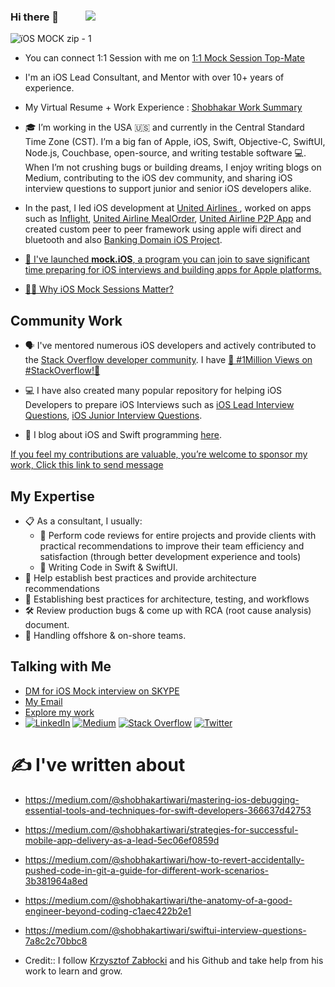 ### Hi there 👋 &nbsp;&nbsp;&nbsp;&nbsp;&nbsp;&nbsp;&nbsp;&nbsp;&nbsp; [![](https://visitcount.itsvg.in/api?id=shobhakartiwari&icon=0&color=0)](https://visitcount.itsvg.in)   

![ïOS MOCK zip - 1](https://github.com/user-attachments/assets/0bacf4e8-0655-4227-a591-9f07651bed01)

- You can connect 1:1 Session with me on [1:1 Mock Session Top-Mate](https://topmate.io/shobhakartiwari)                                   
- I'm an iOS Lead Consultant, and Mentor with over 10+ years of experience.  </br>                           
- My Virtual Resume + Work Experience : [Shobhakar Work Summary](https://youtu.be/byYefobU1b8?si=8R9Ful9AQgXgN_0r)  
- 🎓 I’m working in the USA 🇺🇸 and currently in the Central Standard Time Zone (CST). I’m a big fan of Apple, iOS, Swift, Objective-C, SwiftUI, Node.js,      Couchbase, open-source, and writing testable software 💻. When I’m not crushing bugs or building dreams, I enjoy writing blogs on Medium, contributing to the iOS dev community, and sharing iOS interview questions to support junior and senior iOS developers alike. 

- In the past, I led iOS development at [United Airlines ](https://www.united.com/en/us), worked on apps such as [Inflight](https://apps.apple.com/us/app/united-airlines/id449945214), [United Airline MealOrder](https://apps.apple.com/us/app/united-airlines/id449945214), [United Airline P2P App](https://apps.apple.com/us/app/united-airlines/id449945214)  and created custom peer to peer framework using apple wifi direct and bluetooth and also [Banking Domain iOS Project](https://apps.apple.com/us/app/united-airlines/id449945214).

- [🚀 I've launched  **mock.iOS**, a program you can join to save significant time preparing for iOS interviews and building apps for Apple platforms.](https://linktr.ee/ShobhakarTiwari)


- [🚀🎯 Why iOS Mock Sessions Matter?](https://medium.com/@shobhakartiwari/why-ios-mock-sessions-matter-d6d33e661ad6)

## Community Work
- 🗣 I've mentored numerous iOS developers and actively contributed to the [Stack Overflow developer community](https://stackoverflow.com/users/3400991/shobhakar-tiwari?tab=profile). I have [🎉 #1Million Views on #StackOverflow!🎉](https://stackoverflow.com/users/3400991/shobhakar-tiwari?tab=profile)
  
- 💻 I have also created many popular repository for helping iOS Developers to prepare iOS Interviews such as [iOS Lead Interview Questions](https://github.com/shobhakartiwari/iOS_Lead_Interview.git), [iOS Junior Interview Questions](https://github.com/shobhakartiwari/iOS_Junior_Level_Interview_Questions.git).
  
- 📝  I blog about iOS and Swift programming [here](https://medium.com/@shobhakartiwari).

[If you feel my contributions are valuable, you’re welcome to sponsor my work, Click this link to send message](https://linktr.ee/ShobhakarTiwari)

  
## My Expertise
- 📋  As a consultant, I usually:
  - 🤔  Perform code reviews for entire projects and provide clients with practical recommendations to improve their team efficiency and satisfaction (through better development experience and tools)
  - 🧙 Writing Code in Swift & SwiftUI.
- 👥 Help establish best practices and provide architecture recommendations
- 👥 Establishing best practices for architecture, testing, and workflows
- 🛠️ Review production bugs & come up with RCA (root cause analysis) document.
- 👥 Handling offshore & on-shore teams.

  
## Talking with Me
- [DM for iOS Mock interview on SKYPE](https://join.skype.com/invite/pY96fwNmrE6K)</br> 
- [My Email](mailto:st.shubh.tiwari@gmail.com)
- [Explore my work](https://linktr.ee/ShobhakarTiwari)
- [![LinkedIn](https://img.shields.io/badge/LinkedIn-%230077B5.svg?logo=linkedin&logoColor=white)](https://www.linkedin.com/in/shobhakar-tiwari/)  [![Medium](https://img.shields.io/badge/Medium-12100E?logo=medium&logoColor=white)](https://medium.com/@shobhakartiwari) [![Stack Overflow](https://img.shields.io/badge/-Stackoverflow-FE7A16?logo=stack-overflow&logoColor=white)](https://stackoverflow.com/users/3400991/shobhakar-tiwari) [![Twitter](https://img.shields.io/badge/Twitter-%231DA1F2.svg?logo=Twitter&logoColor=white)](https://twitter.com/ShobhakarTiwari) 

# ✍️ I've written about
- https://medium.com/@shobhakartiwari/mastering-ios-debugging-essential-tools-and-techniques-for-swift-developers-366637d42753
- https://medium.com/@shobhakartiwari/strategies-for-successful-mobile-app-delivery-as-a-lead-5ec06ef0859d
- https://medium.com/@shobhakartiwari/how-to-revert-accidentally-pushed-code-in-git-a-guide-for-different-work-scenarios-3b381964a8ed
- https://medium.com/@shobhakartiwari/the-anatomy-of-a-good-engineer-beyond-coding-c1aec422b2e1
- https://medium.com/@shobhakartiwari/swiftui-interview-questions-7a8c2c70bbc8

- Credit:: I follow [Krzysztof Zabłocki](https://www.merowing.info/) and his Github and take help from his work to learn and grow.

